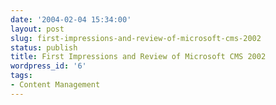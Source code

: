 ```yaml
---
date: '2004-02-04 15:34:00'
layout: post
slug: first-impressions-and-review-of-microsoft-cms-2002
status: publish
title: First Impressions and Review of Microsoft CMS 2002
wordpress_id: '6'
tags:
- Content Management
---
```


